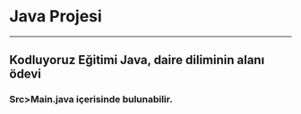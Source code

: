 # Java Projesi
-----

## Kodluyoruz Eğitimi Java, daire diliminin alanı ödevi


### Src>Main.java içerisinde bulunabilir.
